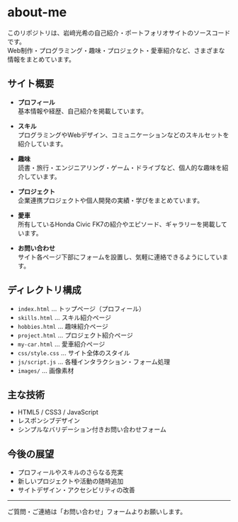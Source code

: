 # about-me

このリポジトリは、岩﨑光希の自己紹介・ポートフォリオサイトのソースコードです。  
Web制作・プログラミング・趣味・プロジェクト・愛車紹介など、さまざまな情報をまとめています。

## サイト概要

- **プロフィール**  
  基本情報や経歴、自己紹介を掲載しています。

- **スキル**  
  プログラミングやWebデザイン、コミュニケーションなどのスキルセットを紹介しています。

- **趣味**  
  読書・旅行・エンジニアリング・ゲーム・ドライブなど、個人的な趣味を紹介しています。

- **プロジェクト**  
  企業連携プロジェクトや個人開発の実績・学びをまとめています。

- **愛車**  
  所有しているHonda Civic FK7の紹介やエピソード、ギャラリーを掲載しています。

- **お問い合わせ**  
  サイト各ページ下部にフォームを設置し、気軽に連絡できるようにしています。

## ディレクトリ構成

- `index.html` ... トップページ（プロフィール）
- `skills.html` ... スキル紹介ページ
- `hobbies.html` ... 趣味紹介ページ
- `project.html` ... プロジェクト紹介ページ
- `my-car.html` ... 愛車紹介ページ
- `css/style.css` ... サイト全体のスタイル
- `js/script.js` ... 各種インタラクション・フォーム処理
- `images/` ... 画像素材

## 主な技術

- HTML5 / CSS3 / JavaScript
- レスポンシブデザイン
- シンプルなバリデーション付きお問い合わせフォーム

## 今後の展望

- プロフィールやスキルのさらなる充実
- 新しいプロジェクトや活動の随時追加
- サイトデザイン・アクセシビリティの改善

---

ご質問・ご連絡は「お問い合わせ」フォームよりお願いします。